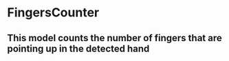 # FingersCounter

## This model counts the number of fingers that are pointing up in the detected hand 
